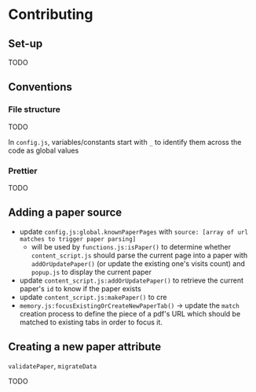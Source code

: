 # Contributing

## Set-up

TODO

## Conventions

### File structure

TODO

In `config.js`, variables/constants start with `_` to identify them across the code as global values

### Prettier

TODO

## Adding a paper source

* update `config.js:global.knownPaperPages` with `source: [array of url matches to trigger paper parsing]`
  * will be used by `functions.js:isPaper()` to determine whether `content_script.js` should parse the current page into a paper with `addOrUpdatePaper()` (or update the existing one's visits count) and `popup.js` to display the current paper
* update `content_script.js:addOrUpdatePaper()` to retrieve the current paper's `id` to know if the paper exists
* update `content_script.js:makePaper()` to cre
* `memory.js:focusExistingOrCreateNewPaperTab()` -> update the `match` creation process to define the piece of a pdf's URL which should be matched to existing tabs in order to focus it.

## Creating a new paper attribute

`validatePaper`, `migrateData`

TODO
